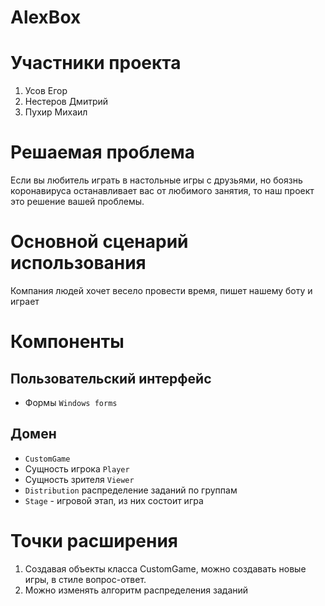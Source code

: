 # AlexBox
# Участники проекта
  1. Усов Егор
  2. Нестеров Дмитрий
  3. Пухир Михаил
# Решаемая проблема
Если вы любитель играть в настольные игры с друзьями, но боязнь коронавируса останавливает вас от любимого занятия, то наш проект это решение вашей проблемы.
# Основной сценарий использования
Компания людей хочет весело провести время, пишет нашему боту и играет
# Компоненты
## Пользовательский интерфейс
  - Формы `Windows forms`
## Домен
  - `CustomGame`
  - Сущность игрока `Player`
  - Сущность зрителя `Viewer`
  - `Distribution` распределение заданий по группам
  - `Stage` - игровой этап, из них состоит игра
# Точки расширения
  1. Создавая объекты класса CustomGame, можно создавать новые игры, в стиле вопрос-ответ.
  2. Можно изменять алгоритм распределения заданий